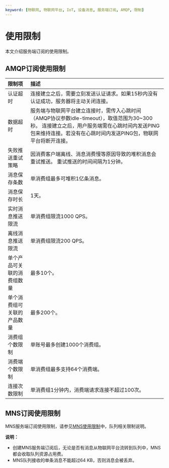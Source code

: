 ```yaml
---
keyword: [物联网, 物联网平台, IoT, 设备消息, 服务端订阅, AMQP, 限制]
---
```


# 使用限制

本文介绍服务端订阅的使用限制。

## AMQP订阅使用限制

|限制项|描述|
|:--|:-|
|认证超时|连接建立之后，需要立刻发送认证请求。如果15秒内没有认证成功，服务器将主动关闭连接。|
|数据超时|服务端与物联网平台建立连接时，需传入心跳时间（AMQP协议参数idle-timeout），取值范围为30~300秒。 连接建立之后，用户服务端需在心跳时间内发送PING包来维持连接。若没有在心跳时间内发送PING包，物联网平台将断开连接。 |
|失败推送重试策略|因消费客户端离线、消息消费慢等原因导致的堆积消息会重试推送。 重试推送的时间间隔为1分钟。|
|消息保存条数|单消费组最多可堆积1亿条消息。|
|消息保存时长|1天。|
|实时消息推送限流|单消费组限流1000 QPS。|
|离线消息推送限流|单消费组限流200 QPS。|
|单个产品可关联的消费组数量|最多10个。|
|单个消费组可关联的产品数量|最多200个。|
|消费组个数限制|单账号最多创建1000个消费组。|
|消费端个数限制|单消费组最多支持64个消费端。|
|连接次数限制|单消费组1分钟内，消费端请求连接不超过100次。|

## MNS订阅使用限制

MNS服务端订阅使用限制，请参见[MNS使用限制]()中，队列相关限制说明。

**说明：**

-   创建MNS服务端订阅后，无论是否有消息从物联网平台流转到队列中，MNS都会收取队列资源占用费。
-   MNS队列接收的单条消息不能超过64 KB，否则消息会被丢弃。

